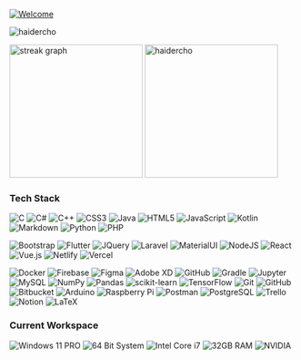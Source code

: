[![Welcome](https://readme-typing-svg.herokuapp.com?font=Righteous&size=60&pause=1000&color=016EEA&center=true&vCenter=true&width=1000&height=100&lines=Hello!+NAFIZ+here.;An+Undergrad+Student+%24+Developer)](https://github.com/haiderCho)

<p align="left"> <img src="https://komarev.com/ghpvc/?username=haidercho&label=Profile%20views&color=0e75b6&style=flat" alt="haidercho" /> </p>
  
<div class="row">
 <img src="https://streak-stats.demolab.com?user=haiderCho&locale=en&mode=daily&theme=dracula&hide_border=false&border_radius=5&order=3" height="234" alt="streak graph">
 <img src="https://github-readme-stats-git-masterrstaa-rickstaa.vercel.app/api/top-langs?username=haidercho&hide_title=true&show_icons=true&langs_count=10&locale=en&theme=dracula&layout=compact" height="234" alt="haidercho"> 
<br>

### Tech Stack
![C](https://img.shields.io/badge/c-%2300599C.svg?style=for-the-badge&logo=c&logoColor=white) ![C#](https://img.shields.io/badge/c%23-%23239120.svg?style=for-the-badge&logo=csharp&logoColor=white) ![C++](https://img.shields.io/badge/c++-%2300599C.svg?style=for-the-badge&logo=c%2B%2B&logoColor=white) ![CSS3](https://img.shields.io/badge/css3-%231572B6.svg?style=for-the-badge&logo=css3&logoColor=white) ![Java](https://img.shields.io/badge/java-%23ED8B00.svg?style=for-the-badge&logo=openjdk&logoColor=white) ![HTML5](https://img.shields.io/badge/HTML5-E34F26.svg?style=for-the-badge&logo=HTML5&logoColor=white) ![JavaScript](https://img.shields.io/badge/JavaScript-F7DF1E.svg?style=for-the-badge&logo=JavaScript&logoColor=black) ![Kotlin](https://img.shields.io/badge/Kotlin-7F52FF.svg?style=for-the-badge&logo=Kotlin&logoColor=white) ![Markdown](https://img.shields.io/badge/Markdown-000000.svg?style=for-the-badge&logo=Markdown&logoColor=white) ![Python](https://img.shields.io/badge/python-3670A0?style=for-the-badge&logo=python&logoColor=ffdd54) ![PHP](https://img.shields.io/badge/PHP-777BB4.svg?style=for-the-badge&logo=PHP&logoColor=white)

![Bootstrap](https://img.shields.io/badge/bootstrap-%238511FA.svg?style=for-the-badge&logo=bootstrap&logoColor=white) ![Flutter](https://img.shields.io/badge/Flutter-%2302569B.svg?style=for-the-badge&logo=Flutter&logoColor=white) ![JQuery](https://img.shields.io/badge/jquery%20-%230769AD.svg?&style=for-the-badge&logo=jquery&logoColor=white) ![Laravel](https://img.shields.io/badge/laravel-%23FF2D20.svg?style=for-the-badge&logo=laravel&logoColor=white) ![MaterialUI](https://img.shields.io/badge/material%20ui%20-%230081CB.svg?&style=for-the-badge&logo=material-ui&logoColor=white) ![NodeJS](https://img.shields.io/badge/node.js-6DA55F?style=for-the-badge&logo=node.js&logoColor=white) ![React](https://img.shields.io/badge/React-61DAFB.svg?style=for-the-badge&logo=React&logoColor=black) ![Vue.js](https://img.shields.io/badge/vuejs-%2335495e.svg?style=for-the-badge&logo=vuedotjs&logoColor=%234FC08D) ![Netlify](https://img.shields.io/badge/netlify-%23000000.svg?style=for-the-badge&logo=netlify&logoColor=#00C7B7) ![Vercel](https://img.shields.io/badge/vercel-%23000000.svg?style=for-the-badge&logo=vercel&logoColor=white)

![Docker](https://img.shields.io/badge/docker-%230db7ed.svg?style=for-the-badge&logo=docker&logoColor=white) ![Firebase](https://img.shields.io/badge/firebase-%23039BE5.svg?style=for-the-badge&logo=firebase) ![Figma](https://img.shields.io/badge/figma%20-%23F24E1E.svg?&style=for-the-badge&logo=figma&logoColor=white) ![Adobe XD](https://img.shields.io/badge/Adobe%20XD-470137?style=for-the-badge&logo=Adobe%20XD&logoColor=#FF61F6) ![GitHub](https://img.shields.io/badge/github%20-%23121011.svg?&style=for-the-badge&logo=github&logoColor=white) ![Gradle](https://img.shields.io/badge/Gradle-02303A.svg?style=for-the-badge&logo=Gradle&logoColor=white) ![Jupyter](https://img.shields.io/badge/Jupyter-F37626.svg?style=for-the-badge&logo=Jupyter&logoColor=white) ![MySQL](https://img.shields.io/badge/mysql-%2300f.svg?style=for-the-badge&logo=mysql&logoColor=white) ![NumPy](https://img.shields.io/badge/numpy-%23013243.svg?style=for-the-badge&logo=numpy&logoColor=white) ![Pandas](https://img.shields.io/badge/pandas-%23150458.svg?style=for-the-badge&logo=pandas&logoColor=white) ![scikit-learn](https://img.shields.io/badge/scikit--learn-%23F7931E.svg?style=for-the-badge&logo=scikit-learn&logoColor=white) ![TensorFlow](https://img.shields.io/badge/TensorFlow-%23FF6F00.svg?style=for-the-badge&logo=TensorFlow&logoColor=white) ![Git](https://img.shields.io/badge/git-%23F05033.svg?style=for-the-badge&logo=git&logoColor=white) ![GitHub](https://img.shields.io/badge/github-%23121011.svg?style=for-the-badge&logo=github&logoColor=white) ![Bitbucket](https://img.shields.io/badge/bitbucket-%230047B3.svg?style=for-the-badge&logo=bitbucket&logoColor=white) ![Arduino](https://img.shields.io/badge/-Arduino-00979D?style=for-the-badge&logo=Arduino&logoColor=white) ![Raspberry Pi](https://img.shields.io/badge/-RaspberryPi-C51A4A?style=for-the-badge&logo=Raspberry-Pi) ![Postman](https://img.shields.io/badge/Postman-FF6C37.svg?style=for-the-badge&logo=Postman&logoColor=white) ![PostgreSQL](https://img.shields.io/badge/PostgreSQL-4169E1.svg?style=for-the-badge&logo=PostgreSQL&logoColor=white) ![Trello](https://img.shields.io/badge/Trello-%23026AA7.svg?style=for-the-badge&logo=Trello&logoColor=white) ![Notion](https://img.shields.io/badge/Notion-%23000000.svg?style=for-the-badge&logo=notion&logoColor=white) ![LaTeX](https://img.shields.io/badge/latex-%23008080.svg?style=for-the-badge&logo=latex&logoColor=white)


### Current Workspace 
![Windows 11 PRO](https://img.shields.io/badge/Windows%2011%20PRO-%230078D6.svg?&style=flat-square&logo=windows+11&logoColor=white)
![64 Bit System](https://img.shields.io/badge/System%20Type-64%20Bit-%230071C5.svg?&style=flat-square)
![Intel Core i7](https://img.shields.io/badge/Intel-Core%20i7%2011th%20%20Gen-%230071C5.svg?&style=flat-square&logo=intel&logoColor=white)
![32GB RAM](https://img.shields.io/badge/RAM-32GB-%230071C5.svg?&style=flat-square&logoColor=white)
![NVIDIA](https://img.shields.io/static/v1?style=flat-square&message=RTX3060&color=222222&logo=NVIDIA&logoColor=76B900&label=)


<!--
#### Find me
  
 ![Discord](https://img.shields.io/badge/Discord-5865F2.svg?style=for-the-badge&logo=Discord&logoColor=white) 
 ![Gmail](https://img.shields.io/badge/Gmail-EA4335.svg?style=for-the-badge&logo=Gmail&logoColor=white)
 ![LinkedIn](https://img.shields.io/badge/LinkedIn-0A66C2.svg?style=for-the-badge&logo=LinkedIn&logoColor=white)

 -->
